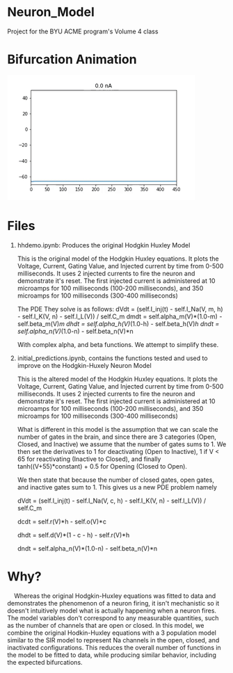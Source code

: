 # Neuron_Model
Project for the BYU ACME program's Volume 4 class

# Bifurcation Animation
![](bifurcation_animation.gif)

# Files
1) hhdemo.ipynb:  Produces the original Hodgkin Huxley Model
    
    This is the original model of the Hodgkin Huxley equations. It plots the Voltage, Current, Gating Value, and Injected current by time from 0-500 milliseconds. It uses 2 injected currents to fire the neuron and demonstrate it's reset. The first injected current is administered at 10 microamps for 100 milliseconds (100-200 milliseconds), and 350 microamps for 100 milliseconds (300-400 milliseconds)
    
    The PDE They solve is as follows:
        dVdt = (self.I_inj(t) - self.I_Na(V, m, h) - self.I_K(V, n) - self.I_L(V)) / self.C_m
        dmdt = self.alpha_m(V)*(1.0-m) - self.beta_m(V)*m
        dhdt = self.alpha_h(V)*(1.0-h) - self.beta_h(V)*h
        dndt = self.alpha_n(V)*(1.0-n) - self.beta_n(V)*n
    
    With complex alpha, and beta functions. We attempt to simplify these.
    
2) initial_predictions.ipynb, contains the functions tested and used to improve on the Hodgkin-Huxely Neuron Model
    
    This is the altered model of the Hodgkin Huxley equations. It plots the Voltage, Current, Gating Value, and Injected current by time from 0-500 milliseconds. It uses 2 injected currents to fire the neuron and demonstrate it's reset. The first injected current is administered at 10 microamps for 100 milliseconds (100-200 milliseconds), and 350 microamps for 100 milliseconds (300-400 milliseconds)
    
    What is different in this model is the assumption that we can scale the number of gates in the brain, and since there are 3 categories (Open, Closed, and Inactive) we assume that the number of gates sums to 1. We then set the derivatives to 1 for deactivating (Open to Inactive), 1 if V < 65 for reactivating (Inactive to Closed), and finally tanh((V+55)*constant) + 0.5 for Opening (Closed to Open).  
    
    We then state that because the number of closed gates, open gates, and inactive gates sum to 1. This gives us a new PDE problem namely 
        
    dVdt = (self.I_inj(t) - self.I_Na(V, c, h) - self.I_K(V, n) - self.I_L(V)) / self.C_m
    
    dcdt = self.r(V)*h - self.o(V)*c
    
    dhdt = self.d(V)*(1 - c - h) - self.r(V)*h
    
    dndt = self.alpha_n(V)*(1.0-n) - self.beta_n(V)*n
        
# Why?
&nbsp;&nbsp;&nbsp;&nbsp;Whereas the original Hodgkin-Huxley equations was fitted to data and demonstrates the phenomenon of a neuron firing, it isn't mechanistic so it doesn't intuitively model what is actually happening when a neuron fires. The model variables don't correspond to any measurable quantities, such as the number of channels that are open or closed. In this model, we combine the original Hodkin-Huxley equations with a 3 population model similar to the SIR model to represent Na channels in the open, closed, and inactivated configurations. This reduces the overall number of functions in the model to be fitted to data, while producing similar behavior, including the expected bifurcations.
